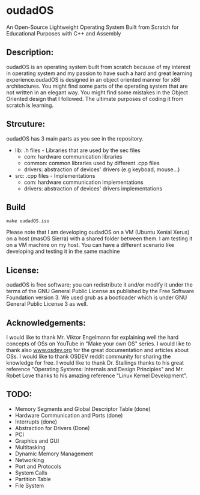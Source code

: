 # oudadOS
An Open-Source Lightweight Operating System Built from Scratch for Educational Purposes with C++ and Assembly

## Description:
oudadOS is an operating system built from scratch because of my interest in operating system and my passion to have such a hard and great learning experience.oudadOS is designed in an object oriented manner for x86 architectures. You might find some parts of the operating system that are not written in an elegant way. You might find some mistakes in the Object Oriented design that I followed. The ultimate purposes of coding it from scratch is learning.

## Strcuture:
oudadOS has 3 main parts as you see in the repository. 
- lib: .h files - Libraries that are used by the sec files
  - com: hardware communication libraries
  - common: common libraries used by different .cpp files
  - drivers: abstraction of devices' drivers (e.g keyboad, mouse...)
- src: .cpp files - Implementations
  - com: hardware communication implementations
  - drivers: abstraction of devices' drivers implementations

## Build
```
make oudadOS.iso
```
Please note that I am developing oudadOS on a VM (Ubuntu Xenial Xerus) on a host (masOS Sierra) with a shared folder between them. I am testing it on a VM machine on my host. You can have a different scenario like developing and testing it in the same machine

## License: 
oudadOS is free software; you can redistribute it and/or modify it under the terms of the GNU General Public License as published by the Free Software Foundation version 3. We used grub as a bootloader which is under GNU General Public License 3 as well.

## Acknowledgements: 
I would like to thank Mr. Viktor Engelmann for explaining well the hard concepts of OSs on YouTube in "Make your own OS" series. I would like to thank also www.osdev.org for the great documentation and articles about OSs. I would like to thank OSDEV reddit community for sharing the knowledge for free. I would like to thank Dr. Stallings thanks to his great reference "Operating Systems: Internals and Design Principles" and Mr. Robet Love thanks to his amazing reference "Linux Kernel Development".

## TODO:
- Memory Segments and Global Descriptor Table (done)
- Hardware Communication and Ports (done)
- Interrupts (done)
- Abstraction for Drivers (Done)
- PCI
- Graphics and GUI
- Multitasking
- Dynamic Memory Management
- Networking
- Port and Protocols
- System Calls
- Partition Table
- File System
